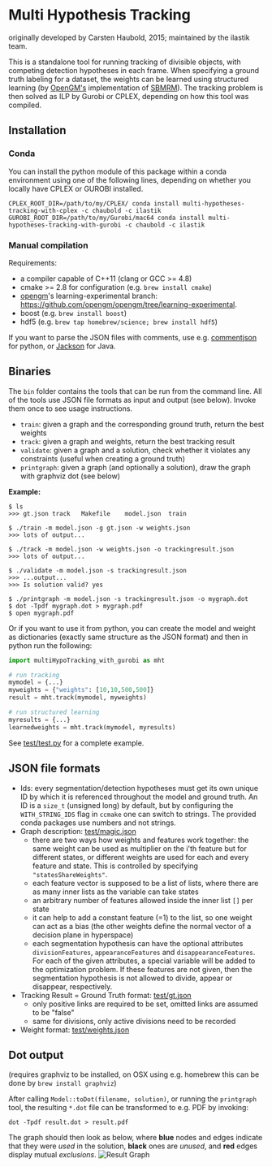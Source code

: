 # Multi Hypothesis Tracking

originally developed by Carsten Haubold, 2015; maintained by the ilastik team.

This is a standalone tool for running tracking of divisible objects, with competing detection hypotheses in each frame. When specifying a ground truth labeling for a dataset, the weights can be learned using structured learning (by [OpenGM's](http://github.com/opengm/opengm) implementation of [SBMRM](https://github.com/funkey/sbmrm)). The tracking problem is then solved as ILP by Gurobi or CPLEX, depending on how this tool was compiled.

## Installation

### Conda

You can install the python module of this package within a conda environment using one of the following lines, depending on whether you locally have CPLEX or GUROBI installed.

    CPLEX_ROOT_DIR=/path/to/my/CPLEX/ conda install multi-hypotheses-tracking-with-cplex -c chaubold -c ilastik
	GUROBI_ROOT_DIR=/path/to/my/Gurobi/mac64 conda install multi-hypotheses-tracking-with-gurobi -c chaubold -c ilastik

### Manual compilation

Requirements: 

* a compiler capable of C++11 (clang or GCC >= 4.8)
* cmake >= 2.8 for configuration (e.g. `brew install cmake`)
* [opengm](https://github.com/opengm/opengm)'s learning-experimental branch: https://github.com/opengm/opengm/tree/learning-experimental.
* boost (e.g. `brew install boost`)
* hdf5 (e.g. `brew tap homebrew/science; brew install hdf5`)

If you want to parse the JSON files with comments, use e.g. [commentjson](https://pypi.python.org/pypi/commentjson/) for python, or [Jackson](https://github.com/FasterXML/jackson-core/wiki/JsonParser-Features) for Java.


## Binaries

The `bin` folder contains the tools that can be run from the command line. 
All of the tools use JSON file formats as input and output (see below). Invoke them once to see usage instructions.

* `train`: given a graph and the corresponding ground truth, return the best weights
* `track`: given a graph and weights, return the best tracking result
* `validate`: given a graph and a solution, check whether it violates any constraints (useful when creating a ground truth)
* `printgraph`: given a graph (and optionally a solution), draw the graph with graphviz dot (see below)


**Example:**
```
$ ls
>>> gt.json	track	Makefile	model.json	train

$ ./train -m model.json -g gt.json -w weights.json
>>> lots of output...

$ ./track -m model.json -w weights.json -o trackingresult.json
>>> lots of output...

$ ./validate -m model.json -s trackingresult.json
>>> ...output...
>>> Is solution valid? yes

$ ./printgraph -m model.json -s trackingresult.json -o mygraph.dot
$ dot -Tpdf mygraph.dot > mygraph.pdf
$ open mygraph.pdf
```

Or if you want to use it from python, you can create the model and weight as dictionaries (exactly same structure as the JSON format) and then in python run the following:

```python
import multiHypoTracking_with_gurobi as mht

# run tracking
mymodel = {...}
myweights = {"weights": [10,10,500,500]}
result = mht.track(mymodel, myweights)

# run structured learning
myresults = {...}
learnedweights = mht.track(mymodel, myresults)
```

See [test/test.py](test/test.py) for a complete example.

## JSON file formats

* Ids: every segmentation/detection hypotheses must get its own unique ID by which it is referenced throughout the model and ground truth. 
 An ID is a `size_t` (unsigned long) by default, but by configuring the `WITH_STRING_IDS` flag in `ccmake` one can switch to strings. The 
 provided conda packages use numbers and not strings.
* Graph description: [test/magic.json](test/magic.json)
	- there are two ways how weights and features work together: the same weight can be used as multiplier on the i'th feature but for different states, or different weights are used for each and every feature and state. This is controlled by specifying `"statesShareWeights"`.
	- each feature vector is supposed to be a list of lists, where there are as many inner lists as the variable can take states
	- an arbitrary number of features allowed inside the inner list `[]` per state
	- it can help to add a constant feature (=1) to the list, so one weight can act as a bias (the other weights define the normal vector of a decision plane in hyperspace)
	- each segmentation hypothesis can have the optional attributes `divisionFeatures`, `appearanceFeatures` and `disappearanceFeatures`. For each of the given attributes, a special variable will be added to the optimization problem. If these features are not given, then the segmentation hypothesis is not allowed to divide, appear or disappear, respectively.
* Tracking Result = Ground Truth format: [test/gt.json](test/gt.json)
	- only positive links are required to be set, omitted links are assumed to be "false"
	- same for divisions, only active divisions need to be recorded
* Weight format: [test/weights.json](test/weights.json)

## Dot output

(requires graphviz to be installed, on OSX using e.g. homebrew this can be done by `brew install graphviz`)

After calling `Model::toDot(filename, solution)`, or running the `printgraph` tool, the resulting `*.dot` file can be transformed to e.g. PDF by invoking:

```
dot -Tpdf result.dot > result.pdf
```

The graph should then look as below, where **blue** nodes and edges indicate that they were *used* in the solution, **black** ones are *unused*, and **red** edges display mutual *exclusions*.
![Result Graph](test/result.png)

